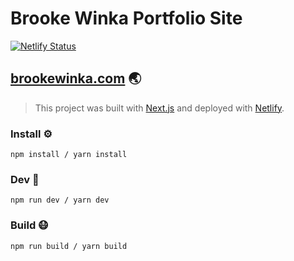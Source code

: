 # Brooke Winka Portfolio Site

[![Netlify Status](https://api.netlify.com/api/v1/badges/ac6d3a24-07ca-4d0f-90c7-fbd9450dbe2b/deploy-status)](https://app.netlify.com/sites/bwinka/deploys) 

## [brookewinka.com](https://www.brookewinka.com/) 🌏
> This project was built with [Next.js](https://nextjs.org/) and deployed with [Netlify](https://www.netlify.com).

### Install ⚙️

```
npm install / yarn install
```

### Dev 🏃

```
npm run dev / yarn dev
```

### Build 😷

```
npm run build / yarn build
```
